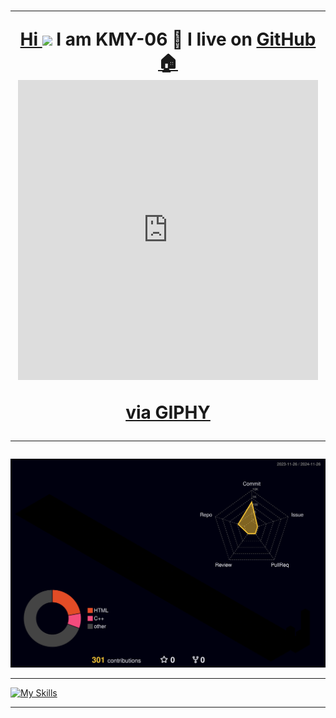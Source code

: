 

<h1 align="center">
 
---
 
 <a href="https://linux.do" title="Linux Do">Hi </a><img src="https://media.giphy.com/media/hvRJCLFzcasrR4ia7z/giphy.gif" width="25">  I am KMY-06 🌱 I live on <a href="https://github.com" title="GitHub">GitHub 🏠</a><iframe src="https://giphy.com/embed/ZgTRcH0SbiLV1wolnR" width="480" height="480" style="" frameBorder="0" class="giphy-embed" allowFullScreen></iframe><p><a href="https://giphy.com/gifs/BareTreeMedia-btm-tod-bare-tree-media-ZgTRcH0SbiLV1wolnR">via GIPHY</a></p>

<!--
**KongMoyu/KongMoyu** is a ✨ _special_ ✨ repository because its `README.md` (this file) appears on your GitHub profile.

Here are some ideas to get you started:

- 🔭 I’m currently working on ...
- 🌱 I’m currently learning ...
- 👯 I’m looking to collaborate on ...
- 🤔 I’m looking for help with ...
- 💬 Ask me about ...
- 📫 How to reach me: ...
- 😄 Pronouns: ...
- ⚡ Fun fact: ...

🖥️💵⚒️🏡
⚙️🔨🔭
💡💻🏠
-->
---

</h1>


![](./profile-3d-contrib/profile-night-rainbow.svg)



-------
<!--
<h1 align="center">
 
 <a href="https://linux.do">⚒️ My Tech Tools</a>

</h1>

&theme=light

-->

[![My Skills](https://skillicons.dev/icons?i=md,obsidian,latex,vue,nodejs,aws,php,mysql,react,vscode,githubactions,github,git,swift,html,css,js,ts,c,cpp,fastapi,arduino,ros,raspberrypi,unity,python,pycharm,matlab,pytorch,opencv)](https://skillicons.dev)

------

